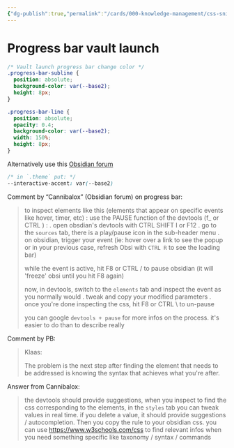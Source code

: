 ```yaml
---
{"dg-publish":true,"permalink":"/cards/000-knowledge-management/css-snippets/progress-bar-vault-launch/"}
---
```


# Progress bar vault launch
```css
/* Vault launch progress bar change color */
.progress-bar-subline {
  position: absolute;
  background-color: var(--base2);
  height: 8px;
}

.progress-bar-line {
  position: absolute;
  opacity: 0.4;
  background-color: var(--base2);
  width: 150%;
  height: 8px;
}
```

Alternatively use this [Obsidian forum](https://forum.obsidian.md/t/progress-bar/9092/3)
```css
/* in `.theme` put: */
--interactive-accent: var(--base2)
```

Comment by “Cannibalox” (Obsidian forum) on progress bar:

> to inspect elements like this (elements that appear on specific events like hover, timer, etc) : use the PAUSE function of the devtools (f_ or CTRL ) : . open obsdian's devtools with CTRL SHIFT I or F12 . go to the `sources` tab, there is a play/pause icon in the sub-header menu . on obsidian, trigger your event (ie: hover over a link to see the popup or in your previous case, refresh Obsi with `CTRL R` to see the loading bar)
>
> while the event is active, hit F8 or CTRL / to pause obsidian (it will 'freeze' obsi until you hit F8 again)
>
> now, in devtools, switch to the `elements` tab and inspect the event as you normally would . tweak and copy your modified parameters . once you're done inspecting the css, hit F8 or CTRL \ to un-pause
>
> you can google `devtools + pause` for more infos on the process. it's easier to do than to describe really

Comment by PB:

> Klaas:
>
> The problem is the next step after finding the element that needs to be addressed is knowing the syntax that achieves what you're after.

Answer from Cannibalox:

> the devtools should provide suggestions, when you inspect to find the css corresponding to the elements, in the `styles` tab you can tweak values in real time. if you delete a value, it should provide suggestions / autocompletion. Then you copy the rule to your obsidian css. you can use https://www.w3schools.com/css to find relevant infos when you need something specific like taxonomy / syntax / commands
